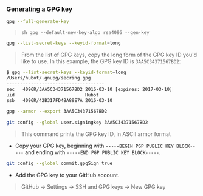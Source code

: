 ### Generating a GPG key

```sh
gpg --full-generate-key
```

> ```sh gpg --default-new-key-algo rsa4096 --gen-key ```

```sh
gpg --list-secret-keys --keyid-format=long
```

> From the list of GPG keys, copy the long form of the GPG key ID you'd like to use. In this example, the GPG key ID is `3AA5C34371567BD2`:

```sh
$ gpg --list-secret-keys --keyid-format=long
/Users/hubot/.gnupg/secring.gpg
------------------------------------
sec   4096R/3AA5C34371567BD2 2016-03-10 [expires: 2017-03-10]
uid                          Hubot 
ssb   4096R/42B317FD4BA89E7A 2016-03-10
```
```sh
gpg --armor --export 3AA5C34371567BD2
```

```sh
git config --global user.signingkey 3AA5C34371567BD2
```

> This command prints the GPG key ID, in ASCII armor format

- Copy your GPG key, beginning with `-----BEGIN PGP PUBLIC KEY BLOCK-----` and ending with `-----END PGP PUBLIC KEY BLOCK-----`.

```sh
git config --global commit.gpgSign true
```

- Add the GPG key to your GitHub account. 
> GitHub -> Settings -> SSH and GPG keys -> New GPG key
